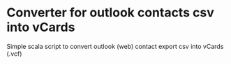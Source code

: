 # Converter for outlook contacts csv into vCards
Simple scala script to convert outlook (web) contact export csv into vCards (.vcf) 

